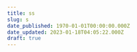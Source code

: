 ```yaml
---
title: ss
slug: s
date_published: 1970-01-01T00:00:00.000Z
date_updated: 2023-01-18T04:05:22.000Z
draft: true
---
```




